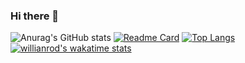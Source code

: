 ### Hi there 👋

<!--
**guipmartins/guipmartins** is a ✨ _special_ ✨ repository because its `README.md` (this file) appears on your GitHub profile.

Here are some ideas to get you started:

- 🔭 I’m currently working on ...
- 🌱 I’m currently learning ...
- 👯 I’m looking to collaborate on ...
- 🤔 I’m looking for help with ...
- 💬 Ask me about ...
- 📫 How to reach me: ...
- 😄 Pronouns: ...
- ⚡ Fun fact: ...
-->

![Anurag's GitHub stats](https://github-readme-stats.vercel.app/api?username=guipmartins&show_icons=true&theme=tokyonight)
[![Readme Card](https://github-readme-stats.vercel.app/api/pin/?username=guipmartins&repo=github-readme-stats)](https://github.com/guipmartins/github-readme-stats)
[![Top Langs](https://github-readme-stats.vercel.app/api/top-langs/?username=guipmartins&layout=compact)](https://github.com/guipmartins/github-readme-stats)
[![willianrod's wakatime stats](https://github-readme-stats.vercel.app/api/wakatime?username=guipmartins)](https://github.com/guipmartins/github-readme-stats)






